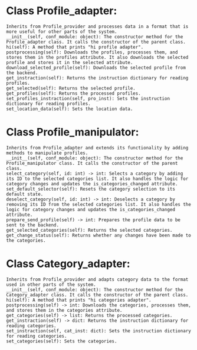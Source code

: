 # Class Profile_adapter:

    Inherits from Profile_provider and processes data in a format that is more useful for other parts of the system.
    __init__(self, conf_module: object): The constructor method for the Profile_adapter class. It calls the constructor of the parent class.
    hi(self): A method that prints "hi profile adapter".
    postprocessing(self): Downloads the profiles, processes them, and stores them in the profiles attribute. It also downloads the selected profile and stores it in the selected attribute.
    download_selected_profile(self): Downloads the selected profile from the backend.
    get_instraction(self): Returns the instruction dictionary for reading profiles.
    get_selected(self): Returns the selected profile.
    get_profiles(self): Returns the processed profiles.
    set_profiles_instraction(self, pro_inst): Sets the instruction dictionary for reading profiles.
    set_location_data(self): Sets the location data.
	
	
	
	
# Class Profile_manipulator:

    Inherits from Profile_adapter and extends its functionality by adding methods to manipulate profiles.
    __init__(self, conf_module: object): The constructor method for the Profile_manipulator class. It calls the constructor of the parent class.
    select_category(self, id: int) -> int: Selects a category by adding its ID to the selected categories list. It also handles the logic for category changes and updates the is_categories_changed attribute.
    set_default_selector(self): Resets the category selection to its default state.
    deselect_category(self, id: int) -> int: Deselects a category by removing its ID from the selected categories list. It also handles the logic for category changes and updates the is_categories_changed attribute.
    prepare_send_profile(self) -> int: Prepares the profile data to be sent to the backend.
    get_selected_categories(self): Returns the selected categories.
    get_change_status(self): Returns whether any changes have been made to the categories.
	

# Class Category_adapter:

    Inherits from Profile_provider and adapts category data to the format used in other parts of the system.
    __init__(self, conf_module: object): The constructor method for the Category_adapter class. It calls the constructor of the parent class.
    hi(self): A method that prints "hi categories adapter".
    postprocessing(self) -> int: Downloads the categories, processes them, and stores them in the categories attribute.
    get_categories(self) -> list: Returns the processed categories.
    get_instraction(self) -> dict: Returns the instruction dictionary for reading categories.
    set_instraction(self, cat_inst: dict): Sets the instruction dictionary for reading categories.
    set_categories(self): Sets the categories.
